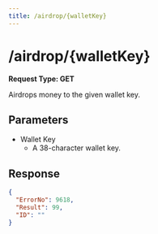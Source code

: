 ```yaml
---
title: /airdrop/{walletKey}
---
```


# /airdrop/{walletKey}

**Request Type: GET**

Airdrops money to the given wallet key.

## Parameters

- Wallet Key
  - A 38-character wallet key.

## Response

```json
{
  "ErrorNo": 9618,
  "Result": 99,
  "ID": ""
}
```
